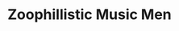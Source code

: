 ---
_schema: default
title: "Zoophillistic Music Men"
link: https://www.geocaching.com/geocache/GC8YT0T
owner: Brewer Fan Club
log_date: 2020-10-14 00:00:00
log_type: Note
display_coords: N 41° 27.300' W 074° 24.900'
latitude: '41.455'
longitude: '-74.415'
first_stage: false
bogus: true
zhanna_log: >-
  Rich logged this geocache for both of us.
rich_log: >-
  Howdy, Brewer Fan Club! (Wish we knew what, if any, the inference here is.)

  Once again you’ve kept us chasing our tails on-and-off for several weeks, with many red herrings to lead us astray and byzantine rabbit holes down which to get lost! Then Zhanna came across a resource that sparked an idea. A similar type of solution that we actually did attempt, but not with the correct arrangement. This one did the trick, however, and gave us the green, finally. As is the case regarding your other puzzle caches around the Middletown area, we don’t get out this way very often, but if and when we do, we have added this to our growing list of intended geo-hunts. Thanks for yet another fun mystery challenge!

  ~Rich in NEPA~ and Zhanna
post_id: 4
---